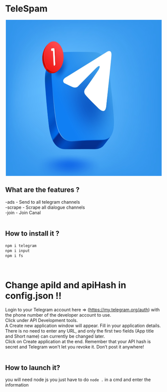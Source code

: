 # TeleSpam
<p align="center">
  <img src="https://raw.githubusercontent.com/Anatik572/telegram-bot-client/main/istelegramsafe_IPV-blog-1024x683.png", width="500", height="500">
</p>

## What are the features ?
-ads - Send to all telegram channels <br>
-scrape - Scrape all dialogue channels<br>
-join - Join Canal<br><br>

## How to install it ? 
```
npm i telegram
npm i input
npm i fs
``` 
<br>

# Change apiId and apiHash in config.json !!

Login to your Telegram account here => (https://my.telegram.org/auth) with the phone number of the developer account to use.<br>
Click under API Development tools.<br>
A Create new application window will appear. Fill in your application details. There is no need to enter any URL, and only the first two fields (App title and Short name) can currently be changed later.<br>
Click on Create application at the end. Remember that your API hash is secret and Telegram won't let you revoke it. Don’t post it anywhere!<br><br>

## How to launch it?
you will need node js you just have to do ```node .``` in a cmd and enter the information <br>


